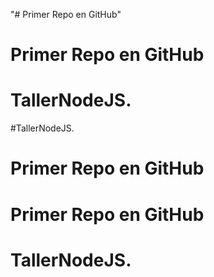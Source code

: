 "# Primer Repo en GitHub" 
# Primer Repo en GitHub
# TallerNodeJS.
#TallerNodeJS.
# Primer Repo en GitHub
# Primer Repo en GitHub
# TallerNodeJS.
